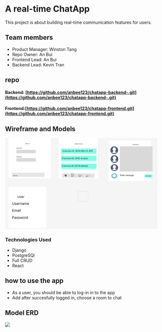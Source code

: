 # A real-time ChatApp
This project is about building real-time communication features for users.

## Team members
* Product Manager: Winston Tang
* Repo Owner: An Bui
* Frontend Lead: An Bui
* Backend Lead: Kevin Tran

## repo
#### Backend: [https://github.com/anbee123/chatapp-backend-.git](https://github.com/anbee123/chatapp-backend-.git)
#### Frontend:[https://github.com/anbee123/chatapp-frontend.git](https://github.com/anbee123/chatapp-frontend.git)

## Wireframe and Models
![](public/image.png)


### Technologies Used

* Django
* PostgreSQl
* Full CRUD
* React


## how to use the app

* As a user, you should be able to log-in in to the app
* Add after succesfully logged in, choose a room to chat
 
 ## Model ERD
 ![](public/ERD.png)